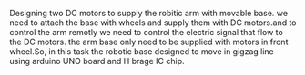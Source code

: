 Designing two DC motors
to supply the robitic arm with movable base. we need to attach the base with wheels and supply them with DC motors.and to control the  arm remotly we need to control the electric signal that flow to the DC motors. the arm base only need to be supplied with motors in front wheel.So, in this task the robotic base designed to move in gigzag line using arduino UNO board and H brage IC chip.   
